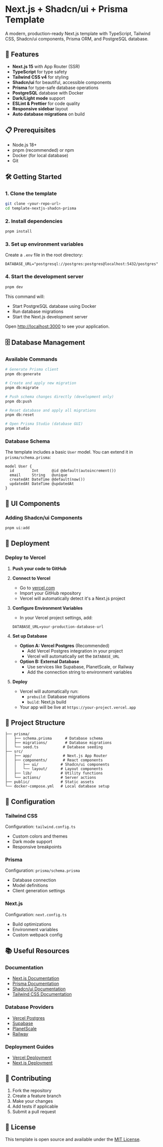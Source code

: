 # Next.js + Shadcn/ui + Prisma Template

A modern, production-ready Next.js template with TypeScript, Tailwind CSS, Shadcn/ui components, Prisma ORM, and PostgreSQL database.

## 🚀 Features

- **Next.js 15** with App Router (SSR)
- **TypeScript** for type safety
- **Tailwind CSS v4** for styling
- **Shadcn/ui** for beautiful, accessible components
- **Prisma** for type-safe database operations
- **PostgreSQL** database with Docker
- **Dark/Light mode** support
- **ESLint & Prettier** for code quality
- **Responsive sidebar** layout
- **Auto database migrations** on build

## 📋 Prerequisites

- Node.js 18+
- pnpm (recommended) or npm
- Docker (for local database)
- Git

## 🛠️ Getting Started

### 1. Clone the template

```bash
git clone <your-repo-url>
cd template-nextjs-shadcn-prisma
```

### 2. Install dependencies

```bash
pnpm install
```

### 3. Set up environment variables

Create a `.env` file in the root directory:

```env
DATABASE_URL="postgresql://postgres:postgres@localhost:5432/postgres"
```

### 4. Start the development server

```bash
pnpm dev
```

This command will:

- Start PostgreSQL database using Docker
- Run database migrations
- Start the Next.js development server

Open [http://localhost:3000](http://localhost:3000) to see your application.

## 🗄️ Database Management

### Available Commands

```bash
# Generate Prisma client
pnpm db:generate

# Create and apply new migration
pnpm db:migrate

# Push schema changes directly (development only)
pnpm db:push

# Reset database and apply all migrations
pnpm db:reset

# Open Prisma Studio (database GUI)
pnpm studio
```

### Database Schema

The template includes a basic `User` model. You can extend it in `prisma/schema.prisma`:

```prisma
model User {
  id        Int      @id @default(autoincrement())
  email     String   @unique
  createdAt DateTime @default(now())
  updatedAt DateTime @updatedAt
}
```

## 🎨 UI Components

### Adding Shadcn/ui Components

```bash
pnpm ui:add
```

## 🚀 Deployment

### Deploy to Vercel

1. **Push your code to GitHub**

2. **Connect to Vercel**
   - Go to [vercel.com](https://vercel.com)
   - Import your GitHub repository
   - Vercel will automatically detect it's a Next.js project

3. **Configure Environment Variables**
   - In your Vercel project settings, add:

   ```
   DATABASE_URL=your-production-database-url
   ```

4. **Set up Database**
   - **Option A: Vercel Postgres** (Recommended)
     - Add Vercel Postgres integration in your project
     - Vercel will automatically set the `DATABASE_URL`
   - **Option B: External Database**
     - Use services like Supabase, PlanetScale, or Railway
     - Add the connection string to environment variables

5. **Deploy**
   - Vercel will automatically run:
     - `prebuild`: Database migrations
     - `build`: Next.js build
   - Your app will be live at `https://your-project.vercel.app`

## 📁 Project Structure

```
├── prisma/
│   ├── schema.prisma      # Database schema
│   ├── migrations/        # Database migrations
│   └── seed.ts           # Database seeding
├── src/
│   ├── app/              # Next.js App Router
│   ├── components/       # React components
│   │   ├── ui/          # Shadcn/ui components
│   │   └── layout/      # Layout components
│   ├── lib/             # Utility functions
│   └── actions/         # Server actions
├── public/              # Static assets
└── docker-compose.yml   # Local database setup
```

## 🔧 Configuration

### Tailwind CSS

Configuration: `tailwind.config.ts`

- Custom colors and themes
- Dark mode support
- Responsive breakpoints

### Prisma

Configuration: `prisma/schema.prisma`

- Database connection
- Model definitions
- Client generation settings

### Next.js

Configuration: `next.config.ts`

- Build optimizations
- Environment variables
- Custom webpack config

## 📚 Useful Resources

### Documentation

- [Next.js Documentation](https://nextjs.org/docs)
- [Prisma Documentation](https://www.prisma.io/docs)
- [Shadcn/ui Documentation](https://ui.shadcn.com)
- [Tailwind CSS Documentation](https://tailwindcss.com/docs)

### Database Providers

- [Vercel Postgres](https://vercel.com/docs/storage/vercel-postgres)
- [Supabase](https://supabase.com)
- [PlanetScale](https://planetscale.com)
- [Railway](https://railway.app)

### Deployment Guides

- [Vercel Deployment](https://vercel.com/docs/deployments)
- [Next.js Deployment](https://nextjs.org/docs/deployment)

## 🤝 Contributing

1. Fork the repository
2. Create a feature branch
3. Make your changes
4. Add tests if applicable
5. Submit a pull request

## 📄 License

This template is open source and available under the [MIT License](LICENSE).
